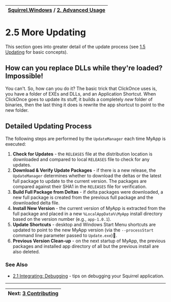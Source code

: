 | [Squirrel.Windows](../README.md) / [2\. Advanced Usage](2-Advanced-Usage.md)|
|:---|

# 2.5 More Updating

This section goes into greater detail of the update process (see [1.5 Updating](1.5-Updating.md) for basic concepts).

## How can you replace DLLs while they're loaded? Impossible!

You can't. So, how can you do it? The basic trick that ClickOnce uses is, you have a folder of EXEs and DLLs, and an Application Shortcut. When ClickOnce goes to update its stuff, it builds a completely *new* folder of binaries, then the last thing it does is rewrite the app shortcut to point to the new folder.

## Detailed Updating Process

The following steps are performed by the `UpdateManager` each time MyApp is executed:

1. **Check for Updates** - the `RELEASES` file at the distribution location is downloaded and compared to local `RELEASES` file to check for any updates.
2. **Download & Verify Update Packages** - if there is a new release, the `UpdateManager` determines whether to download the deltas or the latest full package to update to the current version. The packages are compared against their SHA1 in the `RELEASES` file for verification.
3. **Build Full Package from Deltas** - if delta packages were downloaded, a new full package is created from the previous full package and the downloaded delta file.
3. **Install New Version** - the current version of MyApp is extracted from the full package and placed in a new `%LocalAppData%\MyApp` install directory based on the version number (e.g., `app-1.0.1`).
4. **Update Shortcuts** - desktop and Windows Start Menu shortcuts are updated to point to the new MyApp version (via the `--processStart` command line parameter passed to `Update.exe`).
5. **Previous Version Clean-up** - on the next startup of MyApp, the previous packages and installed app directory of all but the previous install are also deleted. 

### See Also

* [2.1 Integrating: Debugging](2.1-Integrating-Debugging) - tips on debugging your Squirrel application.

---
|Next: [3 Contributing](3-Contributing.md)|
|:---|


